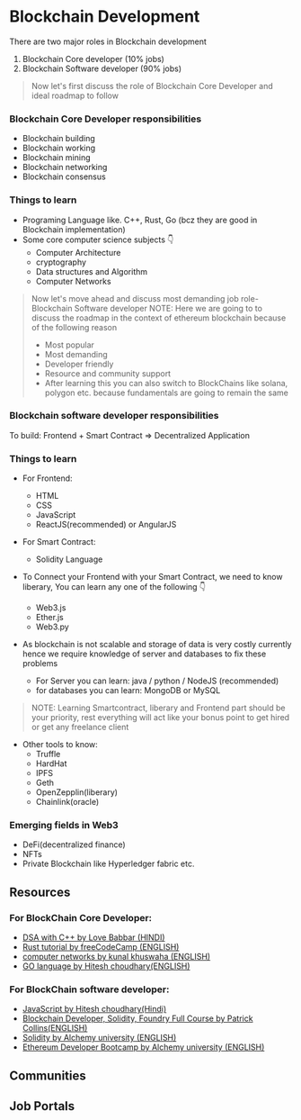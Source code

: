 # Blockchain Development 
There are two major roles in Blockchain development
1. Blockchain Core developer (10% jobs)
2. Blockchain Software developer (90% jobs)

> Now let's first discuss the role of Blockchain Core Developer and ideal roadmap to follow
### Blockchain Core Developer responsibilities
-  Blockchain building
-  Blockchain working
-  Blockchain mining
-  Blockchain networking
-  Blockchain consensus

### Things to learn
- Programing Language like. C++, Rust, Go (bcz they are good in Blockchain implementation)
- Some core computer science subjects 👇
  - Computer Architecture
  - cryptography
  - Data structures and Algorithm
  - Computer Networks

> Now let's move ahead and discuss most demanding job role- Blockchain Software developer
> NOTE: Here we are going to to discuss the roadmap in the context of ethereum blockchain because of the following reason
>  - Most popular
>  - Most demanding
>  - Developer friendly
>  - Resource and community support
>  - After learning this you can also switch to BlockChains like solana, polygon etc. because fundamentals are going to remain the same

### Blockchain software developer responsibilities
To build: Frontend + Smart Contract => Decentralized Application

### Things to learn
- For Frontend:
  - HTML
  - CSS
  - JavaScript
  - ReactJS(recommended) or AngularJS
 
- For Smart Contract:
  - Solidity Language

- To Connect your Frontend with your Smart Contract, we need to know liberary, You can learn any one of the following 👇
  - Web3.js
  - Ether.js
  - Web3.py

- As blockchain is not scalable and storage of data is very costly currently hence we require knowledge of server and databases to fix these problems
  - For Server you can learn: java / python / NodeJS (recommended)
  - for databases you can learn: MongoDB or MySQL
> NOTE: Learning Smartcontract, liberary and Frontend part should be your priority, rest everything will act like your bonus point to get hired or get any freelance client

- Other tools to know:
  - Truffle
  - HardHat
  - IPFS
  - Geth
  - OpenZepplin(liberary)
  - Chainlink(oracle)

### Emerging fields in Web3
- DeFi(decentralized finance)
- NFTs
- Private Blockchain like Hyperledger fabric etc.
  
## Resources

### For BlockChain Core Developer:
- <a href="https://www.youtube.com/playlist?list=PLDzeHZWIZsTryvtXdMr6rPh4IDexB5NIA">DSA with C++ by Love Babbar (HINDI)</a>
- <a href="https://www.youtube.com/watch?v=BpPEoZW5IiY&t=217s&ab_channel=freeCodeCamp.org">Rust tutorial by freeCodeCamp (ENGLISH)</a>
- <a href="https://www.youtube.com/watch?v=IPvYjXCsTg8&ab_channel=KunalKushwaha">computer networks by kunal khuswaha (ENGLISH)</a>
- <a href="https://www.youtube.com/playlist?list=PLRAV69dS1uWQGDQoBYMZWKjzuhCaOnBpa">GO language by Hitesh choudhary(ENGLISH)</a>

### For BlockChain software developer:
- <a href="https://www.youtube.com/playlist?list=PLu71SKxNbfoBuX3f4EOACle2y-tRC5Q37">JavaScript by Hitesh choudhary(Hindi)</a>
- <a href="https://www.youtube.com/playlist?list=PL4Rj_WH6yLgWe7TxankiqkrkVKXIwOP42">Blockchain Developer, Solidity, Foundry Full Course by Patrick Collins(ENGLISH)</a>
- <a href="https://www.alchemy.com/university/courses/solidity">Solidity by Alchemy university (ENGLISH)</a>
- <a href="https://www.alchemy.com/university/courses/ethereum">Ethereum Developer Bootcamp by Alchemy university (ENGLISH)</a>

## Communities

## Job Portals
